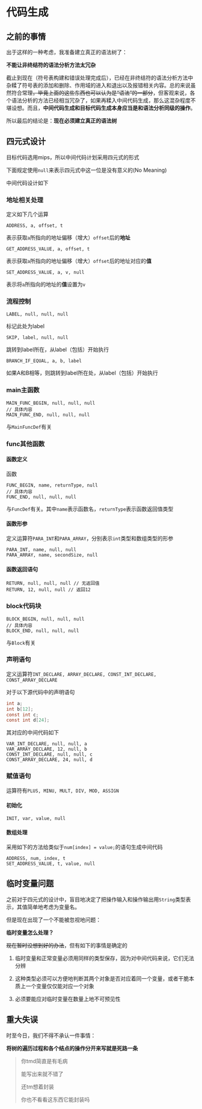 # 代码生成

## 之前的事情

出于这样的一种考虑，我准备建立真正的语法树了：

**不能让非终结符的语法分析方法太冗杂**

截止到现在（符号表构建和错误处理完成后），已经在非终结符的语法分析方法中杂糅了符号表的添加和删除、作用域的进入和退出以及报错相关内容。总的来说虽然符合常理~~，毕竟上面的这些东西也可以认为是“语法”的一部分~~，但客观来说，各个语法分析的方法已经相当冗杂了，如果再糅入中间代码生成，那么这混杂程度不堪设想。而且，**中间代码生成和目标代码生成本身应当是和语法分析同级的操作**。

所以最后的结论是：**现在必须建立真正的语法树**

## 四元式设计

目标代码选用mips，所以中间代码计划采用四元式的形式

下面规定使用`null`来表示四元式中这一位是没有意义的(No Meaning)

中间代码设计如下

### 地址相关处理

定义如下几个运算

```textile
ADDRESS, a, offset, t
```

表示获取`a`所指向的地址偏移（增大）`offset`后的**地址**

```textile
GET_ADDRESS_VALUE, a, offset, t
```

表示获取`a`所指向的地址偏移（增大）`offset`后的地址对应的**值**

```textile
SET_ADDRESS_VALUE, a, v, null
```

表示将`a`所指向的地址的**值**设置为`v`

### 流程控制

```textile
LABEL, null, null, null
```

标记此处为label

```textile
SKIP, label, null, null
```

跳转到label所在，从label（包括）开始执行

```textile
BRANCH_IF_EQUAL, a, b, label
```

如果A和B相等，则跳转到label所在处，从label（包括）开始执行

### main主函数

```textile
MAIN_FUNC_BEGIN, null, null, null
// 具体内容
MAIN_FUNC_END, null, null, null
```

与`MainFuncDef`有关

### func其他函数

#### 函数定义

函数

```textile
FUNC_BEGIN, name, returnType, null
// 具体内容
FUNC_END, null, null, null
```

与`FuncDef`有关。其中`name`表示函数名，`returnType`表示函数返回值类型

#### 函数形参

定义运算符`PARA_INT`和`PARA_ARRAY`，分别表示`int`类型和数组类型的形参

```textile
PARA_INT, name, null, null
PARA_ARRAY, name, secondSize, null
```

#### 函数返回语句

```textile
RETURN, null, null, null // 无返回值
RETURN, 12, null, null // 返回12
```

### block代码块

```textile
BLOCK_BEGIN, null, null, null
// 具体内容
BLOCK_END, null, null, null
```

与`Block`有关

### 声明语句

定义运算符`INT_DECLARE, ARRAY_DECLARE, CONST_INT_DECLARE, CONST_ARRAY_DECLARE`

对于以下源代码中的声明语句

```c
int a;
int b[12];
const int c;
const int d[24];
```

其对应的中间代码如下

```textile
VAR_INT_DECLARE, null, null, a
VAR_ARRAY_DECLARE, 12, null, b
CONST_INT_DECLARE, null, null, c
CONST_ARRAY_DECLARE, 24, null, d
```

### 赋值语句

运算符有`PLUS, MINU, MULT, DIV, MOD, ASSIGN`

#### 初始化

```textile
INIT, var, value, null
```

#### 数组处理

采用如下的方法给类似于`num[index] = value;`的语句生成中间代码

```textile
ADDRESS, num, index, t
SET_ADDRESS_VALUE, t, value, null
```

## 临时变量问题

之前对于四元式的设计中，盲目地决定了把操作输入和操作输出用`String`类型表示，其值简单地考虑为变量名。

但是现在出现了一个不能被忽视地问题：

**临时变量怎么处理？**

~~现在暂时没想到好的办法~~，但有如下的事情是确定的

1. 临时变量和正常变量必须用同样的类型保存，因为对中间代码来说，它们无法分辨

2. 这种类型必须可以方便地判断其两个对象是否对应着同一个变量，或者干脆本质上一个变量仅仅能对应一个对象

3. 必须要能应对临时变量在数量上地不可预见性

## 重大失误

时至今日，我们不得不承认一件事情：

**将树的遍历过程和各个结点的操作分开来写就是死路一条**

> 你tmd简直是有毛病
> 
> 能写出来就不错了
> 
> 还tm想着封装
> 
> 你也不看看这东西它能封装吗

